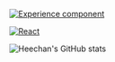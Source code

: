 [![Experience component](https://readme-components.vercel.app/api?component=experience&company=MUST'IT)](https://github.com/harish-sethuraman/readme-components)

[![React](https://readme-components.vercel.app/api?component=logo&logo=react)](https://github.com/harish-sethuraman/readme-components)


![Heechan's GitHub stats](https://github-readme-stats.vercel.app/api?username=heechankim&show_icons=true&theme=transparent)






<!--
**heechankim/heechankim** is a ✨ _special_ ✨ repository because its `README.md` (this file) appears on your GitHub profile.

Here are some ideas to get you started:

- 🔭 I’m currently working on ...
- 🌱 I’m currently learning ...
- 👯 I’m looking to collaborate on ...
- 🤔 I’m looking for help with ...
- 💬 Ask me about ...
- 📫 How to reach me: ...
- 😄 Pronouns: ...
- ⚡ Fun fact: ...
-->
